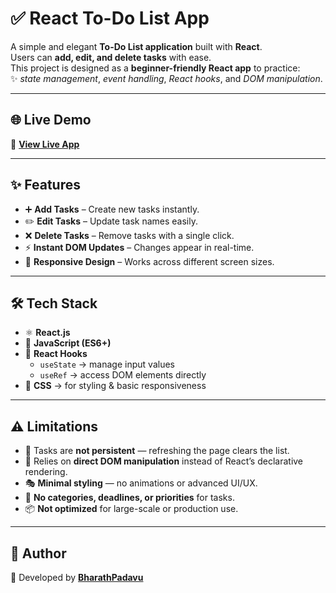 # ✅ React To-Do List App  

A simple and elegant **To-Do List application** built with **React**.  
Users can **add, edit, and delete tasks** with ease.  
This project is designed as a **beginner-friendly React app** to practice:  
✨ *state management*, *event handling*, *React hooks*, and *DOM manipulation*.  

---

## 🌐 Live Demo  
🔗 **[View Live App](https://BharathPadavu.github.io/todo-list-react/)**  

---

## ✨ Features  
- ➕ **Add Tasks** – Create new tasks instantly.  
- ✏️ **Edit Tasks** – Update task names easily.  
- ❌ **Delete Tasks** – Remove tasks with a single click.  
- ⚡ **Instant DOM Updates** – Changes appear in real-time.  
- 🎨 **Responsive Design** – Works across different screen sizes.  

---

## 🛠️ Tech Stack  
- ⚛️ **React.js**  
- 📜 **JavaScript (ES6+)**  
- 🧩 **React Hooks**  
  - `useState` → manage input values  
  - `useRef` → access DOM elements directly  
- 🎨 **CSS** → for styling & basic responsiveness  

---

## ⚠️ Limitations  
- 🔄 Tasks are **not persistent** — refreshing the page clears the list.  
- 🛑 Relies on **direct DOM manipulation** instead of React’s declarative rendering.  
- 🎭 **Minimal styling** — no animations or advanced UI/UX.  
- 📅 **No categories, deadlines, or priorities** for tasks.  
- 📦 **Not optimized** for large-scale or production use.  

---

## 📌 Author  
👤 Developed by **[BharathPadavu](https://github.com/BharathPadavu)**